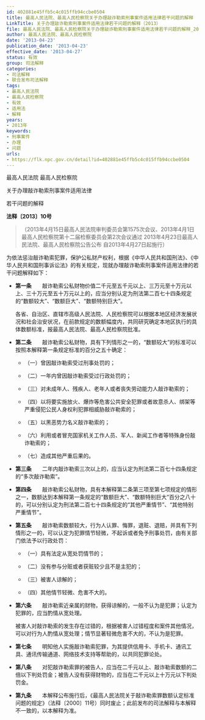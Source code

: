 ```yaml
---
id: 402881e45ffb5c4c015ffb94ccbe0504
title: 最高人民法院、最高人民检察院关于办理敲诈勒索刑事案件适用法律若干问题的解释
LinkTitle: 关于办理敲诈勒索刑事案件适用法律若干问题的解释（2013）
file: 最高人民法院、最高人民检察院关于办理敲诈勒索刑事案件适用法律若干问题的解释_20130423_402881e45ffb5c4c015ffb94ccbe0504.docx
author: 最高人民法院、最高人民检察院
date: '2013-04-23'
publication_date: '2013-04-23'
effective_date: '2013-04-27'
status: 有效
group: 司法解释
categories:
- 司法解释
- 联合发布司法解释
tags:
- 最高人民法院
- 最高人民检察院
- 有效
- 适用法
- 解释
years:
- 2013年
keywords:
- 刑事案件
- 办理
- 问题
urls:
- https://flk.npc.gov.cn/detail?id=402881e45ffb5c4c015ffb94ccbe0504
---
```


最高人民法院 最高人民检察院

关于办理敲诈勒索刑事案件适用法律

若干问题的解释

**法释〔2013〕10号**

> （2013年4月15日最高人民法院审判委员会第1575次会议、2013年4月1日最高人民检察院第十二届检察委员会第2次会议通过 2013年4月23日最高人民法院、最高人民检察院公告公布 自2013年4月27日起施行）

为依法惩治敲诈勒索犯罪，保护公私财产权利，根据《中华人民共和国刑法》、《中华人民共和国刑事诉讼法》的有关规定，现就办理敲诈勒索刑事案件适用法律的若干问题解释如下：

- **第一条**　　敲诈勒索公私财物价值二千元至五千元以上、三万元至十万元以上、三十万元至五十万元以上的，应当分别认定为刑法第二百七十四条规定的“数额较大”、“数额巨大”、“数额特别巨大”。

  各省、自治区、直辖市高级人民法院、人民检察院可以根据本地区经济发展状况和社会治安状况，在前款规定的数额幅度内，共同研究确定本地区执行的具体数额标准，报最高人民法院、最高人民检察院批准。

- **第二条**　　敲诈勒索公私财物，具有下列情形之一的，“数额较大”的标准可以按照本解释第一条规定标准的百分之五十确定：

  - （一）曾因敲诈勒索受过刑事处罚的；

  - （二）一年内曾因敲诈勒索受过行政处罚的；

  - （三）对未成年人、残疾人、老年人或者丧失劳动能力人敲诈勒索的；

  - （四）以将要实施放火、爆炸等危害公共安全犯罪或者故意杀人、绑架等严重侵犯公民人身权利犯罪相威胁敲诈勒索的；

  - （五）以黑恶势力名义敲诈勒索的；

  - （六）利用或者冒充国家机关工作人员、军人、新闻工作者等特殊身份敲诈勒索的；

  - （七）造成其他严重后果的。

- **第三条**　　二年内敲诈勒索三次以上的，应当认定为刑法第二百七十四条规定的“多次敲诈勒索”。

- **第四条**　　敲诈勒索公私财物，具有本解释第二条第三项至第七项规定的情形之一，数额达到本解释第一条规定的“数额巨大”、“数额特别巨大”百分之八十的，可以分别认定为刑法第二百七十四条规定的“其他严重情节”、“其他特别严重情节”。

- **第五条**　　敲诈勒索数额较大，行为人认罪、悔罪，退赃、退赔，并具有下列情形之一的，可以认定为犯罪情节轻微，不起诉或者免予刑事处罚，由有关部门依法予以行政处罚：

  - （一）具有法定从宽处罚情节的；

  - （二）没有参与分赃或者获赃较少且不是主犯的；

  - （三）被害人谅解的；

  - （四）其他情节轻微、危害不大的。

- **第六条**　　敲诈勒索近亲属的财物，获得谅解的，一般不认为是犯罪；认定为犯罪的，应当酌情从宽处理。

  被害人对敲诈勒索的发生存在过错的，根据被害人过错程度和案件其他情况，可以对行为人酌情从宽处理；情节显著轻微危害不大的，不认为是犯罪。

- **第七条**　　明知他人实施敲诈勒索犯罪，为其提供信用卡、手机卡、通讯工具、通讯传输通道、网络技术支持等帮助的，以共同犯罪论处。

- **第八条**　　对犯敲诈勒索罪的被告人，应当在二千元以上、敲诈勒索数额的二倍以下判处罚金；被告人没有获得财物的，应当在二千元以上十万元以下判处罚金。

- **第九条**　　本解释公布施行后，《最高人民法院关于敲诈勒索罪数额认定标准问题的规定》（法释〔2000〕11号）同时废止；此前发布的司法解释与本解释不一致的，以本解释为准。
